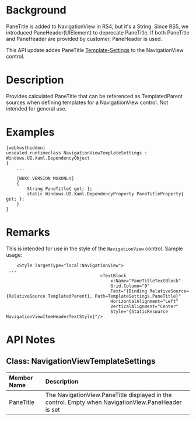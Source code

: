 # Background
PaneTitle is added to NavigationView in RS4, but it's a String. Since RS5, we introduced PaneHeader(UIElement) to deprecate PaneTitle. If both PaneTitle and PaneHeader are provided by customer, PaneHeader is used.

This API update addes PaneTitle [Template-Settings](https://docs.microsoft.com/en-us/windows/uwp/xaml-platform/template-settings-classes) to the NavigationView control.

# Description
Provides calculated PaneTitle that can be referenced as TemplatedParent sources when defining templates for a NavigatiionView control. Not intended for general use.

# Examples

```
[webhosthidden]
unsealed runtimeclass NavigationViewTemplateSettings : Windows.UI.Xaml.DependencyObject
{
    ...

    [WUXC_VERSION_MUXONLY]
    {
        String PaneTitle{ get; };
        static Windows.UI.Xaml.DependencyProperty PaneTitleProperty{ get; };
    }
}
```

# Remarks
This is intended for use in the style of the `NavigationView` control. Sample usage:

```xaml
    <Style TargetType="local:NavigationView">
 ...
                                    <TextBlock
                                        x:Name="PaneTitleTextBlock" 
                                        Grid.Column="0"
                                        Text="{Binding RelativeSource={RelativeSource TemplatedParent}, Path=TemplateSettings.PaneTitle}"
                                        HorizontalAlignment="Left"
                                        VerticalAlignment="Center"
                                        Style="{StaticResource NavigationViewItemHeaderTextStyle}"/>
```

# API Notes

## Class: NavigationViewTemplateSettings 
| Member Name | Description |
|:- |:--|
| PaneTitle | The NavigationView.PaneTitle displayed in the control. Empty when NavigationView.PaneHeader is set |

